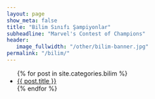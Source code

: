 ```yaml
---
layout: page
show_meta: false
title: "Bilim Sınıfı Şampiyonlar"
subheadline: "Marvel's Contest of Champions"
header:
   image_fullwidth: "/other/bilim-banner.jpg"
permalink: "/bilim/"
---
```

<ul>
    {% for post in site.categories.bilim %}
    <li><a href="{{ site.url }}{{ site.baseurl }}{{ post.url }}">{{ post.title }}</a></li>
    {% endfor %}
</ul>
